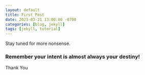 ```yaml
---
layout: default
title: First Post
date: 2023-03-21 13:00:00 -0700
categories: [blog, jekyll]
tags: [jekyll, tutorial]
---
```


Stay tuned for more nonsense.

### Remember your intent is almost always your destiny!



Thank You


